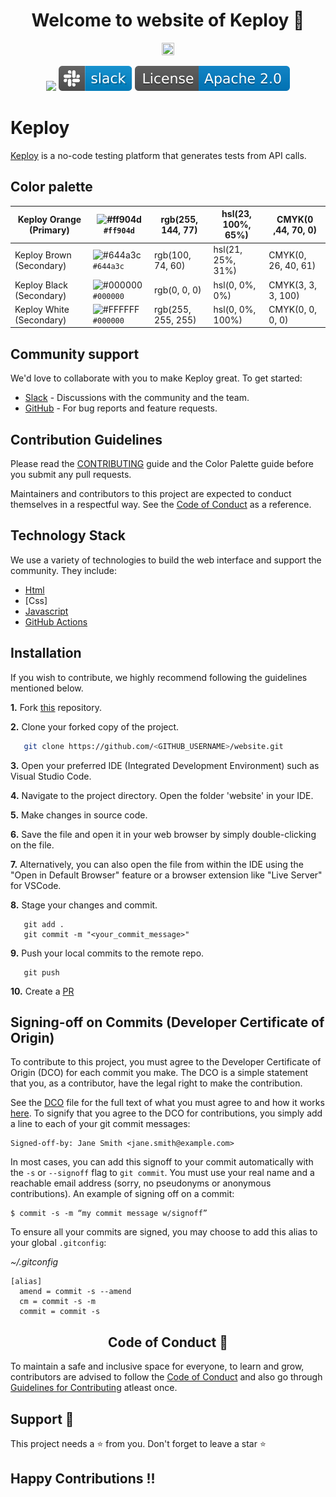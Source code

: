 <h1 align="center"> Welcome to website of Keploy 👋 </h1>

<p style="text-align:center;" align="center">
  <img align="center" src="https://avatars.githubusercontent.com/u/92252339?s=200&v=4" height="20%" width="20%" />
</p>

<p align="center">

  <a href="CODE_OF_CONDUCT.md" alt="Contributions welcome">
    <img src="https://img.shields.io/badge/Contributions-Welcome-brightgreen?logo=github" /></a>
  
  <a href="https://join.slack.com/t/keploy/shared_invite/zt-12rfbvc01-o54cOG0X1G6eVJTuI_orSA" alt="Slack">
    <img src=".github/slack.svg" /></a>
  
<a href="https://opensource.org/licenses/Apache-2.0" alt="licenses">
    <img src=".github/License-Apache_2.0-blue.svg" /></a>

</p>

# Keploy
[Keploy](https://keploy.io) is a no-code testing platform that generates tests from API calls.

## Color palette
|Keploy Orange (Primary) |![#ff904d](https://placehold.co/15x15/ff904d/ff904d.png) `#ff904d`| rgb(255, 144, 77) | 	hsl(23, 100%, 65%) | CMYK(0 ,44, 70, 0) |
| --------------- | --------------- | --------------- | --------------- |--------------- |
|Keploy Brown (Secondary) |![#644a3c](https://placehold.co/15x15/644a3c/644a3c.png) `#644a3c`|rgb(100, 74, 60) | 	hsl(21, 25%, 31%)| CMYK(0, 26, 40, 61) |
|Keploy Black (Secondary) |![#000000](https://placehold.co/15x15/000000/000000.png) `#000000`|rgb(0, 0, 0) | 	hsl(0, 0%, 0%)| CMYK(3, 3, 3, 100) |
|Keploy White (Secondary) |![#FFFFFF](https://placehold.co/15x15/FFFFFF/FFFFFF.png) `#000000`|rgb(255, 255, 255) | 	hsl(0, 0%, 100%)| CMYK(0, 0, 0, 0) |

## Community support
We'd love to collaborate with you to make Keploy great. To get started:
* [Slack](https://join.slack.com/t/keploy/shared_invite/zt-12rfbvc01-o54cOG0X1G6eVJTuI_orSA) - Discussions with the community and the team.
* [GitHub](https://github.com/keploy/keploy/issues) - For bug reports and feature requests.

## Contribution Guidelines

Please read the [CONTRIBUTING](/CONTRIBUTING.md) guide and the Color Palette guide before you submit any pull requests.

Maintainers and contributors to this project are expected to conduct themselves in a respectful way.
See the [ Code of Conduct](https://github.com/keploy/website/blob/main/code-of-conduct.md) as a reference.

## Technology Stack

We use a variety of technologies to build the web interface and support the community. They include:

- [Html](https://html.com/)
- [Css]
- [Javascript](https://www.javascript.com/)
- [GitHub Actions](https://github.com/features/actions)

## Installation

If you wish to contribute, we highly recommend following the guidelines mentioned below.

**1.**  Fork [this](https://github.com/keploy/website) repository.

**2.**  Clone your forked copy of the project.

```bash
   git clone https://github.com/<GITHUB_USERNAME>/website.git
```

**3.** Open your preferred IDE (Integrated Development Environment) such as Visual Studio Code.

**4.** Navigate to the project directory. Open the folder 'website' in your IDE.

**5.** Make changes in source code.

**6.** Save the file and open it in your web browser by simply double-clicking on the file.

**7.** Alternatively, you can also open the file from within the IDE using the "Open in Default Browser" feature or a browser extension like "Live Server" for VSCode.


**8.** Stage your changes and commit.

```
   git add .
   git commit -m "<your_commit_message>"
```

**9.** Push your local commits to the remote repo.

```
   git push
```

**10.** Create a [PR](https://help.github.com/en/github/collaborating-with-issues-and-pull-requests/creating-a-pull-request)


## <a name="commit-signing">Signing-off on Commits (Developer Certificate of Origin)</a>

To contribute to this project, you must agree to the Developer Certificate of
Origin (DCO) for each commit you make. The DCO is a simple statement that you,
as a contributor, have the legal right to make the contribution.

See the [DCO](https://developercertificate.org) file for the full text of what you must agree to
and how it works [here](https://github.com/probot/dco#how-it-works).
To signify that you agree to the DCO for contributions, you simply add a line to each of your
git commit messages:

```
Signed-off-by: Jane Smith <jane.smith@example.com>
```

In most cases, you can add this signoff to your commit automatically with the
`-s` or `--signoff` flag to `git commit`. You must use your real name and a reachable email
address (sorry, no pseudonyms or anonymous contributions). An example of signing off on a commit:

```
$ commit -s -m “my commit message w/signoff”
```

To ensure all your commits are signed, you may choose to add this alias to your global `.gitconfig`:

_~/.gitconfig_

```
[alias]
  amend = commit -s --amend
  cm = commit -s -m
  commit = commit -s
```


<h2 align="center"> Code of Conduct 📜</h2>
	
To maintain a safe and inclusive space for everyone, to learn and grow, contributors are advised to follow the [Code of Conduct](./CODE_OF_CONDUCT.md) and also go through [Guidelines for Contributing](./CONTRIBUTING.md) atleast once.

## Support 🙏 

This project needs a ⭐️ from you. Don't forget to leave a star ⭐️

## Happy Contributions !!